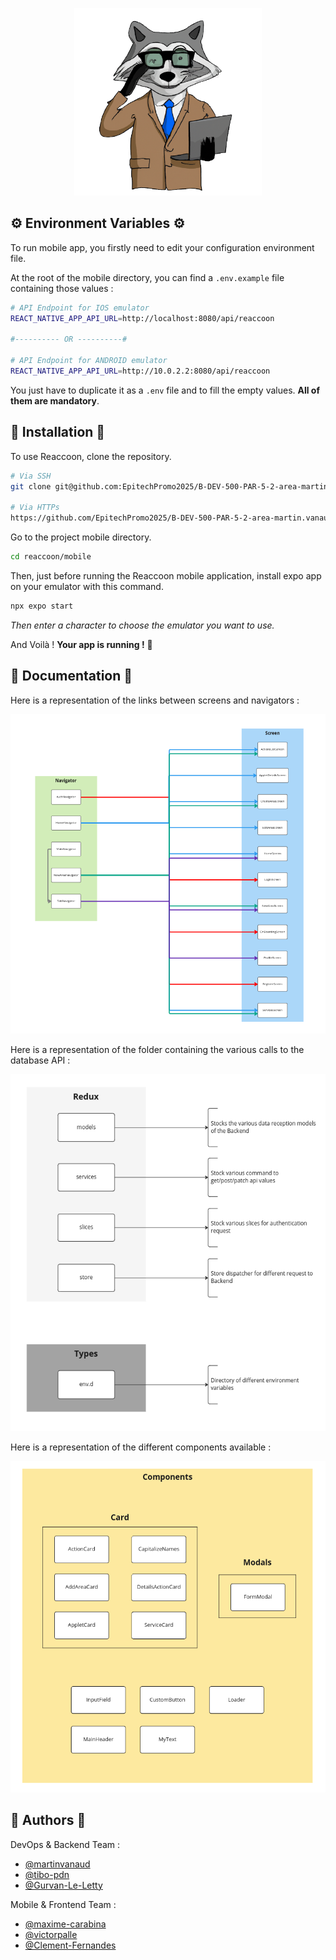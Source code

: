 <p align="center">
  <a target="blank"><img src="../.github/assets/area-logo.png" width=300 alt="Reaccoon Logo" /></a>
</p>

## :gear: Environment Variables :gear:

To run mobile app, you firstly need to edit your configuration environment file.

At the root of the mobile directory, you can find a `.env.example` file containing those values :
```bash
# API Endpoint for IOS emulator
REACT_NATIVE_APP_API_URL=http://localhost:8080/api/reaccoon

#---------- OR ----------#

# API Endpoint for ANDROID emulator
REACT_NATIVE_APP_API_URL=http://10.0.2.2:8080/api/reaccoon
```

You just have to duplicate it as a `.env` file and to fill the empty values. **All of them are mandatory**.

## :hammer: Installation :hammer:

To use Reaccoon, clone the repository.
```bash
# Via SSH
git clone git@github.com:EpitechPromo2025/B-DEV-500-PAR-5-2-area-martin.vanaud.git reaccoon

# Via HTTPs
https://github.com/EpitechPromo2025/B-DEV-500-PAR-5-2-area-martin.vanaud.git reaccoon
```

Go to the project mobile directory.
```bash
cd reaccoon/mobile
```

Then, just before running the Reaccoon mobile application, install expo app on your emulator with this command.

```bash
npx expo start
```

*Then enter a character to choose the emulator you want to use.*


And Voilà ! **Your app is running !** :tada:

## :book: Documentation :book:

Here is a representation of the links between screens and navigators :
<p align="center">
  <a target="blank"><img src="./docs/screen_repartition.png" width=848 alt="screen_repartition" /></a>
</p>

Here is a representation of the folder containing the various calls to the database API :
<p align="center">
  <a target="blank"><img src="./docs/redux.png" width=672 alt="redux" /></a>
</p>

Here is a representation of the different components available :
<p align="center">
  <a target="blank"><img src="./docs/components.png" width=763 alt="components" /></a>
</p>

## :busts_in_silhouette: Authors :busts_in_silhouette:

DevOps & Backend Team :
- [@martinvanaud](https://www.github.com/martinvanaud)
- [@tibo-pdn](https://www.github.com/tibo-pdn)
- [@Gurvan-Le-Letty](https://www.github.com/Gurvan-Le-Letty)

Mobile & Frontend Team :
- [@maxime-carabina](https://www.github.com/maxime-carabina)
- [@victorpalle](https://www.github.com/victorpalle)
- [@Clement-Fernandes](https://www.github.com/Clement-Fernandes)

